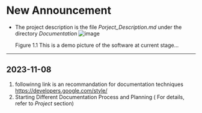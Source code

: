 # New Announcement
   * The project description is the file *Porject_Description.md* under the directory *Documentation*
![image](https://github.com/weiz0123/Invoice-Project/assets/76544381/bff389cf-366d-430a-bcdc-0528faa53678)

     Figure 1.1 This is a demo picture of the software at current stage...
     
___________________________________________________________________________________________________________________________________________________________________________________
## 2023-11-08
1. followinng link is an recommandation for documentation techniques
   https://developers.google.com/style/
2. Starting Different Documentation Process and Planning ( For details, refer to *Project* section)
